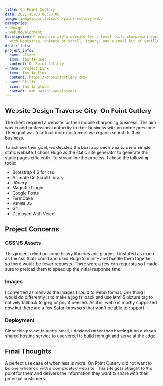 ```yaml
---
title: On Point Cutlery
date: 2021-10-03 00:00:00
image: images/portfolio/on-point-cutlery.webp
categories:
- design
- web development
Description: A brochure-style website for a local knife sharpening business.  Created
  with bootstrap, animate on scroll, jquery, and a small bit of vanilla js
draft: false
project_info:
- name: Client
  icon: fas fa-user
  content: On Point Cutlery
- name: Project Link
  icon: fas fa-link
  content: https://onpointcutlery.com/
- name: Skills
  icon: fas fa-globe
  content: Web Design/Development
---
```


## Website Design Traverse City: On Point Cutlery

The client required a website for their mobile sharpening business.  The aim was to add professional authority to their business with an online presence.  Their goal was to attract more customers via organic search to their business.

To achieve their goal, we decided the best approach was to use a simple static website.  I chose Hugo as the static site generator to generate the static pages efficiently.  To streamline the process, I chose the following tools:

- Bootstrap 4.6 for css
- Animate On Scroll Library
- JQuery
- Magnific Plugin
- Google Fonts
- FormCake
- Vanilla JS
- Git
- Deployed With Vercel

## Project Concerns

### CSS/JS Assets

This project relied on some heavy libraries and plugins.  I installed as much as the css that I could and used Hugo to minify and bundle them together so there would be fewer requests.  There were a few cdn requests so I made sure to preload them to speed up the initial response time.  

### Images

I converted as many as the images I could to webp format.  One thing I would do differently is to make a jpg fallback and use html 5 picture tag to natively fallback to jpeg or png if needed.  As it is, webp is mostly supported now but there are a few Safari browsers that won't be able to support it.


### Deployment

Since this project is pretty small, I decided rather than hosting it on a cheap shared hosting service to use vercel to build from git and serve at the edge. 

## Final Thoughts

A perfect use case of when less is more.  On Point Cutlery did not want to be overwhelmed with a complicated website.  This site gets straight to the point for them and delivers the information they want to share with their potential customers.  









<!-- #### Project Details

Lorem ipsum dolor sit amet, consectetur adipisicing elit, sed do eiusmod tempor incididunt ut labore et
dolore magna aliqua. Ut enim ad minim veniam, quis nostrud exercitation ullamco laboris nisi ut aliquip ex
ea commodo consequat. Duis aute irure dolor in reprehenderit in voluptate velit esse cillum dolore eu fugiat
nulla pariatur. Excepteur sint occaecat cupidatat non proident, sunt in culpa qui officia deserunt mollit
anim id est laborum. Sed ut perspiciatis unde omnis iste natus error sit voluptatem accusantium doloremque
laudantium, totam rem aperiam, eaque ipsa quae ab illo inventore veritatis et quasi architecto beatae vitae
dicta sunt explicabo. Nemo enim ipsam voluptatem quia voluptas sit aspernatur aut odit aut fugit, sed quia
consequuntur magni dolores eos qui ratione voluptatem sequi nesciunt. Neque porro quisquam est.


#### Project Requirements

Lorem ipsum dolor sit amet, consectetur adipisicing elit, sed do eiusmod tempor incididunt ut labore
et dolore magna aliqua. Ut enim ad minim veniam, quis nostrud exercitation ullamco laboris nisi ut aliquip
ex ea commodo consequat. Duis aute irure dolor in reprehenderit in voluptate velit esse cillum dolore eu
fugiat nulla pariatur. Excepteur sint occaecat cupidatat non proident, sunt in culpa qui officia deserunt
mollit anim id est laborum. -->